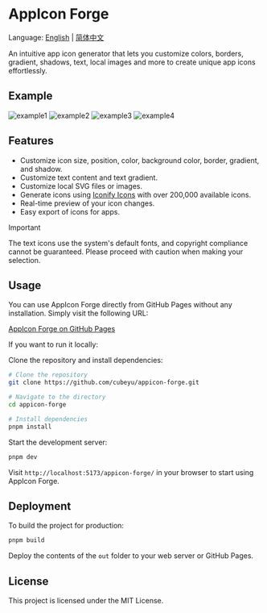 # AppIcon Forge

Language: [English](./README.md) | [简体中文](./README_cn.md)

An intuitive app icon generator that lets you customize colors, borders, gradient, shadows, text, local images and more to create unique app icons effortlessly.

## Example

![example1](./screenshots/1-1.png)
![example2](./screenshots/1-2.png)
![example3](./screenshots/1-3.png)
![example4](./screenshots/1-4.png)

## Features

- Customize icon size, position, color, background color, border, gradient, and shadow.
- Customize text content and text gradient.
- Customize local SVG files or images.
- Generate icons using [Iconify Icons](https://iconify.design/) with over 200,000 available icons.
- Real-time preview of your icon changes.
- Easy export of icons for apps.

> [!IMPORTANT]
> The text icons use the system's default fonts, and copyright compliance cannot be guaranteed. Please proceed with caution when making your selection.

## Usage

You can use AppIcon Forge directly from GitHub Pages without any installation. Simply visit the following URL:

[AppIcon Forge on GitHub Pages](https://icon.cubetec.asia/)

If you want to run it locally:

Clone the repository and install dependencies:

```sh
# Clone the repository
git clone https://github.com/cubeyu/appicon-forge.git

# Navigate to the directory
cd appicon-forge

# Install dependencies
pnpm install
```

Start the development server:

```sh
pnpm dev
```

Visit `http://localhost:5173/appicon-forge/` in your browser to start using AppIcon Forge.

## Deployment

To build the project for production:

```sh
pnpm build
```

Deploy the contents of the `out` folder to your web server or GitHub Pages.

## License

This project is licensed under the MIT License.
